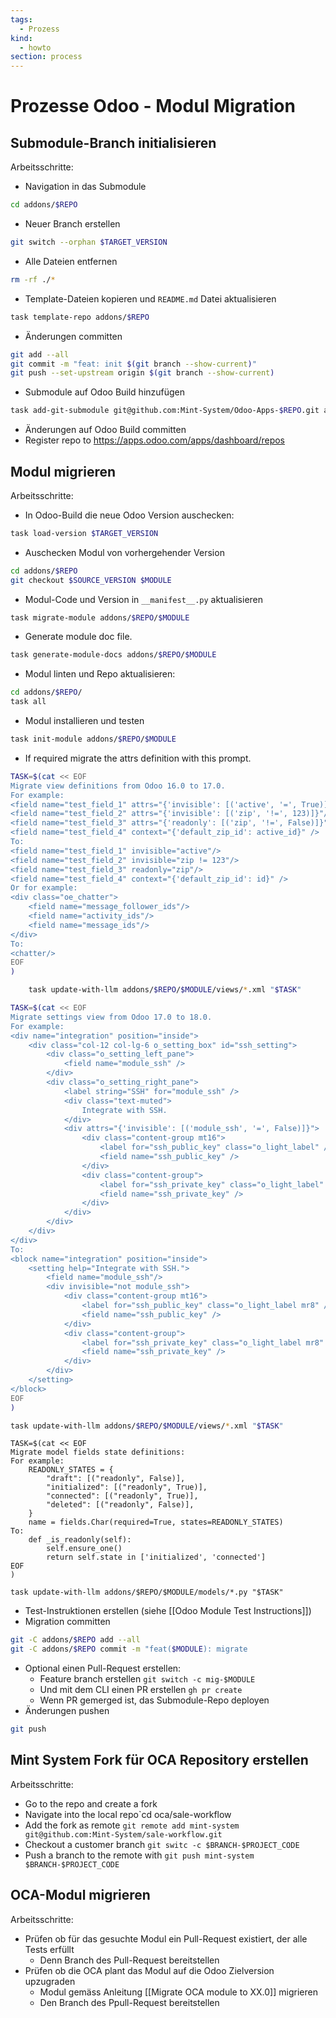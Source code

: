 ```yaml
---
tags:
  - Prozess
kind:
  - howto
section: process
---
```


# Prozesse Odoo - Modul Migration

## Submodule-Branch initialisieren

Arbeitsschritte:

- Navigation in das Submodule

```bash
cd addons/$REPO
```

- Neuer Branch erstellen

```bash
git switch --orphan $TARGET_VERSION
```

- Alle Dateien entfernen

```bash
rm -rf ./*
```

- Template-Dateien kopieren und `README.md` Datei aktualisieren

```bash
task template-repo addons/$REPO
```

- Änderungen committen

```bash
git add --all
git commit -m "feat: init $(git branch --show-current)"
git push --set-upstream origin $(git branch --show-current)
```

- Submodule auf Odoo Build hinzufügen

```bash
task add-git-submodule git@github.com:Mint-System/Odoo-Apps-$REPO.git addons/$REPO
```

- Änderungen auf Odoo Build committen
- Register repo to <https://apps.odoo.com/apps/dashboard/repos>

## Modul migrieren

Arbeitsschritte:

- In Odoo-Build die neue Odoo Version auschecken:

```bash
task load-version $TARGET_VERSION
```

- Auschecken Modul von vorhergehender Version

```bash
cd addons/$REPO
git checkout $SOURCE_VERSION $MODULE
```

- Modul-Code und Version in `__manifest__.py` aktualisieren

```bash
task migrate-module addons/$REPO/$MODULE
```

- Generate module doc file.

```bash
task generate-module-docs addons/$REPO/$MODULE
```

- Modul linten und Repo aktualisieren:

```bash
cd addons/$REPO/
task all
```

- Modul installieren und testen

```bash
task init-module addons/$REPO/$MODULE
```

- If required migrate the attrs definition with this prompt.

```bash
TASK=$(cat << EOF
Migrate view definitions from Odoo 16.0 to 17.0.
For example:
<field name="test_field_1" attrs="{'invisible': [('active', '=', True)]}"/>
<field name="test_field_2" attrs="{'invisible': [('zip', '!=', 123)]}"/>
<field name="test_field_3" attrs="{'readonly': [('zip', '!=', False)]}"/>
<field name="test_field_4" context="{'default_zip_id': active_id}" />
To:
<field name="test_field_1" invisible="active"/>
<field name="test_field_2" invisible="zip != 123"/>
<field name="test_field_3" readonly="zip"/>
<field name="test_field_4" context="{'default_zip_id': id}" />
Or for example:
<div class="oe_chatter">
	<field name="message_follower_ids"/>
	<field name="activity_ids"/>
	<field name="message_ids"/>
</div>
To:
<chatter/>
EOF
)

	task update-with-llm addons/$REPO/$MODULE/views/*.xml "$TASK"
```

```bash
TASK=$(cat << EOF
Migrate settings view from Odoo 17.0 to 18.0.
For example:
<div name="integration" position="inside">
	<div class="col-12 col-lg-6 o_setting_box" id="ssh_setting">
		<div class="o_setting_left_pane">
			<field name="module_ssh" />
		</div>
		<div class="o_setting_right_pane">
			<label string="SSH" for="module_ssh" />
			<div class="text-muted">
				Integrate with SSH.
			</div>
			<div attrs="{'invisible': [('module_ssh', '=', False)]}">
				<div class="content-group mt16">
					<label for="ssh_public_key" class="o_light_label" />
					<field name="ssh_public_key" />
				</div>
				<div class="content-group">
					<label for="ssh_private_key" class="o_light_label" />
					<field name="ssh_private_key" />
				</div>
			</div>
		</div>
	</div>
</div>
To:
<block name="integration" position="inside">
	<setting help="Integrate with SSH.">
		<field name="module_ssh"/>
		<div invisible="not module_ssh">
			<div class="content-group mt16">
				<label for="ssh_public_key" class="o_light_label mr8" />
				<field name="ssh_public_key" />
			</div>
			<div class="content-group">
				<label for="ssh_private_key" class="o_light_label mr8" />
				<field name="ssh_private_key" />
			</div>
		</div>
	</setting>
</block>
EOF
)

task update-with-llm addons/$REPO/$MODULE/views/*.xml "$TASK"
```

```
TASK=$(cat << EOF
Migrate model fields state definitions:
For example:
    READONLY_STATES = {
        "draft": [("readonly", False)],
        "initialized": [("readonly", True)],
        "connected": [("readonly", True)],
        "deleted": [("readonly", False)],
    }
    name = fields.Char(required=True, states=READONLY_STATES)
To:
    def _is_readonly(self):
        self.ensure_one()
        return self.state in ['initialized', 'connected']
EOF
)

task update-with-llm addons/$REPO/$MODULE/models/*.py "$TASK"
```

- Test-Instruktionen erstellen (siehe [[Odoo Module Test Instructions]])
- Migration committen

```bash
git -C addons/$REPO add --all
git -C addons/$REPO commit -m "feat($MODULE): migrate
```

- Optional einen Pull-Request erstellen:
  - Feature branch erstellen `git switch -c mig-$MODULE`
  - Und mit dem CLI einen PR erstellen `gh pr create`
  - Wenn PR gemerged ist, das Submodule-Repo deployen
- Änderungen pushen

```bash
git push
```

## Mint System Fork für OCA Repository erstellen

Arbeitsschritte:

- Go to the repo and create a fork
- Navigate into the local repo`cd oca/sale-workflow
- Add the fork as remote `git remote add mint-system git@github.com:Mint-System/sale-workflow.git`
- Checkout a customer branch `git switc -c $BRANCH-$PROJECT_CODE`
- Push a branch to the remote with `git push mint-system $BRANCH-$PROJECT_CODE`

## OCA-Modul migrieren

Arbeitsschritte:

- Prüfen ob für das gesuchte Modul ein Pull-Request existiert, der alle Tests erfüllt
  - Denn Branch des Pull-Request bereitstellen
- Prüfen ob die OCA plant das Modul auf die Odoo Zielversion upzugraden
  - Modul gemäss Anleitung [[Migrate OCA module to XX.0]] migrieren
  - Den Branch des Ppull-Request bereitstellen
